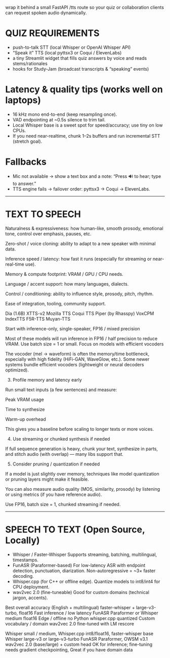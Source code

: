 wrap it behind a small FastAPI /tts route so your quiz or collaboration clients can request spoken audio dynamically.

# QUIZ REQUIREMENTS

- push-to-talk STT (local Whisper or OpenAI Whisper API)
- “Speak it” TTS (local pyttsx3 or Coqui / ElevenLabs)
- a tiny Streamlit widget that fills quiz answers by voice and reads stems/rationales
- hooks for Study-Jam (broadcast transcripts & “speaking” events)

# Latency & quality tips (works well on laptops)

- 16 kHz mono end-to-end (keep resampling once).
- VAD endpointing at ~0.5s silence to trim tail.
- Local Whisper base is a sweet spot for speed/accuracy; use tiny on low CPUs.
- If you need near-realtime, chunk 1–2s buffers and run incremental STT (stretch goal).

# Fallbacks 

- Mic not available → show a text box and a note: “Press 🔊 to hear; type to answer.”
- TTS engine fails → failover order: pyttsx3 → Coqui → ElevenLabs.

--- 

# TEXT TO SPEECH

Naturalness & expressiveness: how human-like, smooth prosody, emotional tone, control over emphasis, pauses, etc.

Zero-shot / voice cloning: ability to adapt to a new speaker with minimal data.

Inference speed / latency: how fast it runs (especially for streaming or near-real-time use).

Memory & compute footprint: VRAM / GPU / CPU needs.

Language / accent support: how many languages, dialects.

Control / conditioning: ability to influence style, prosody, pitch, rhythm.

Ease of integration, tooling, community support.

Dia (1.6B)
XTTS-v2
Mozilla TTS
Coqui TTS
Piper (by Rhasspy)
VoxCPM
IndexTTS
F5R-TTS
Muyan-TTS

Start with inference-only, single-speaker, FP16 / mixed precision

Most of these models will run inference in FP16 / half precision to reduce VRAM. Use batch size = 1 or small.
Focus on models with efficient vocoders

The vocoder (mel → waveform) is often the memory/time bottleneck, especially with high fidelity (HiFi-GAN, WaveGlow, etc.). Some newer systems bundle efficient vocoders (lightweight or neural decoders optimized).

3. Profile memory and latency early

Run small text inputs (a few sentences) and measure:

Peak VRAM usage

Time to synthesize

Warm-up overhead

This gives you a baseline before scaling to longer texts or more voices.

4. Use streaming or chunked synthesis if needed

If full sequence generation is heavy, chunk your text, synthesize in parts, and stitch audio (with overlap) — many libs support that.

5. Consider pruning / quantization if needed

If a model is just slightly over memory, techniques like model quantization or pruning layers might make it feasible.

You can also measure audio quality (MOS, similarity, prosody) by listening or using metrics (if you have reference audio).

Use FP16, batch size = 1, chunked streaming if needed.

--- 
# SPEECH TO TEXT (Open Source, Locally)
- Whisper / Faster-Whisper Supports streaming, batching, multilingual, timestamps.
- FunASR (Paraformer-based) For low-latency ASR with endpoint detection, punctuation, diarization. Non-autoregressive = ~3× faster decoding.
- Whisper.cpp (for C++ or offline edge). Quantize models to int8/int4 for CPU deployment.
- wav2vec 2.0 (fine-tuneable) Good for custom domains (technical jargon, accents).

Best overall accuracy (English + multilingual)	faster-whisper + large-v3-turbo, float16
Fast inference / low latency	FunASR Paraformer or Whisper medium float16
Edge / offline no Python	whisper.cpp quantized
Custom vocabulary / domain	wav2vec 2.0 fine-tuned with LM rescore

Whisper small / medium, Whisper.cpp int8/float16, faster-whisper base
Whisper large-v3 or large-v3-turbo
FunASR Paraformer, OWSM v3.1
wav2vec 2.0 (base/large) + custom head OK for inference; fine-tuning needs gradient checkpointing, Great if you have domain data

